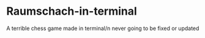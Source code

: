 # Raumschach-in-terminal
A terrible chess game made in terminal/n
never going to be fixed or updated
